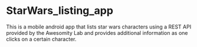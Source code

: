 # StarWars_listing_app

 This is a mobile android app that lists star wars characters using a REST API provided by the Awesomity Lab
 and provides additional information as one clicks on a certain character.
